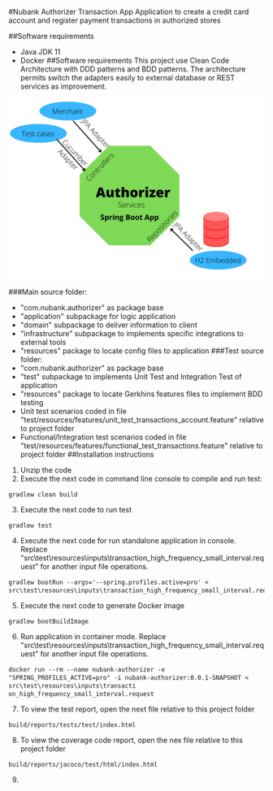 #Nubank Authorizer Transaction App
Application to create a credit card account and register payment transactions in authorized stores

##Software requirements
- Java JDK 11
- Docker
##Software requirements
This project use Clean Code Architecture with DDD patterns and BDD patterns. The architecture permits switch the adapters easily to external database or REST services as improvement. 

![Authorizer Architecture](src/main/resources/images/NubankAuthorizerArch.png "Authorizer Architecture")



###Main source folder:
- "com.nubank.authorizer" as package base
- "application" subpackage for logic application
- "domain" subpackage to deliver information to client
- "infrastructure" subpackage to implements specific integrations to external tools
- "resources" package to locate config files to application
###Test source folder:
- "com.nubank.authorizer" as package base
- "test" subpackage to implements Unit Test and Integration Test of application
- "resources" package to locate Gerkhins features files to implement BDD testing
- Unit test scenarios coded in file "test/resources/features/unit_test_transactions_account.feature" relative to project folder
- Functional/Integration test scenarios coded in file "test/resources/features/functional_test_transactions.feature" relative to project folder
##Installation instructions
1. Unzip the code
2. Execute the next code in command line console to compile and run test:
```
gradlew clean build
```
3. Execute the next code to run test
```
gradlew test
```
4. Execute the next code for run standalone application in console. Replace "src\test\resources\inputs\transaction_high_frequency_small_interval.request" for another input file operations.
```
gradlew bootRun --args='--spring.profiles.active=pro' < src\test\resources\inputs\transaction_high_frequency_small_interval.request 
```
5. Execute the next code to generate Docker image
```
gradlew bootBuildImage
```
6. Run application in container mode.  Replace "src\test\resources\inputs\transaction_high_frequency_small_interval.request" for another input file operations.
```
docker run --rm --name nubank-authorizer -e "SPRING_PROFILES_ACTIVE=pro" -i nubank-authorizer:0.0.1-SNAPSHOT < src\test\resources\inputs\transacti
on_high_frequency_small_interval.request
```
7. To view the test report, open the next file relative to this project folder
```
build/reports/tests/test/index.html
```
8. To view the coverage code report, open the nex file relative to this project folder
```
build/reports/jacoco/test/html/index.html
```
9. 